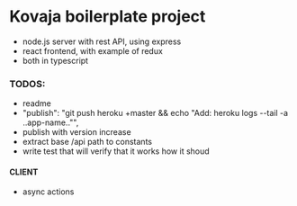 # Kovaja boilerplate project
- node.js server with rest API, using express
- react frontend, with example of redux
- both in typescript

### TODOS:
- readme
- "publish": "git push heroku +master && echo \"Add: heroku logs --tail -a ..app-name..\"",
- publish with version increase
- extract base /api path to constants
- write test that will verify that it works how it shoud

#### CLIENT
- async actions
